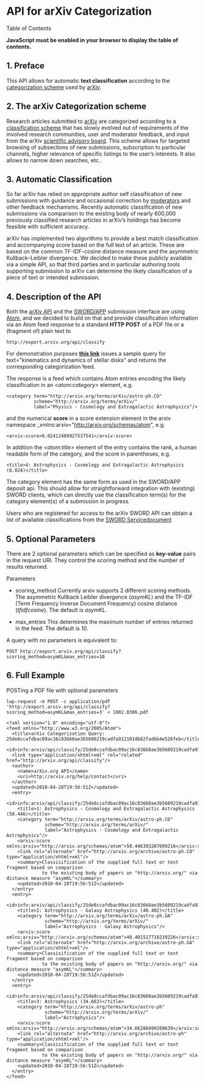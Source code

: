 <div id="myheader">

# API for arXiv Categorization

<div id="toc">

<div id="toctitle">

Table of Contents

</div>

**JavaScript must be enabled in your browser to display the table of
contents.**

</div>

</div>

<div id="preamble">

<div class="sectionbody">

</div>

</div>

## 1\. Preface

<div class="sectionbody">

<div class="paragraph">

This API allows for automatic **text classification** according to the
[categorization scheme](http://arxiv.org/help/prep#subj) used by
[arXiv](http://arxiv.org/).

</div>

</div>

## 2\. The arXiv Categorization scheme

<div class="sectionbody">

<div class="paragraph">

Research articles submitted to [arXiv](http://arxiv.org/) are
categorized according to a [classification
scheme](http://arxiv.org/help/prep#subj) that has slowly evolved out of
requirements of the involved research communities, user and moderator
feedback, and input from the arXiv [scientific advisory
board](http://arxiv.org/help/scientific_ad_board). This scheme allows
for targeted browsing of subsections of new submissions, subscription to
particular channels, higher relevance of specific listings to the user’s
interests. It also allows to narrow down searches, etc..

</div>

</div>

## 3\. Automatic Classification

<div class="sectionbody">

<div class="paragraph">

So far arXiv has relied on appropriate author self classification of new
submissions with guidance and occasional correction by
[moderators](http://arxiv.org/help/moderation) and other feedback
mechanisms. Recently automatic classification of new submissions via
comparison to the existing body of nearly 600,000 previously classified
research articles in arXiv’s holdings has become feasible with
sufficient accuracy.

</div>

<div class="paragraph">

arXiv has implemented two algorithms to provide a best match
classification and accompanying score based on the full text of an
article. These are based on the common TF-IDF-cosine distance measure
and the asymmetric Kullback–Leibler divergence. We decided to make these
publicly available via a simple API, so that third parties and in
particular authoring tools supporting submission to arXiv can determine
the likely classification of a piece of text or intended submission.

</div>

</div>

## 4\. Description of the API

<div class="sectionbody">

<div class="paragraph">

Both the [arXiv API](http://arxiv.org/help/api/index) and the
[SWORD/APP](http://arxiv.org/help/submit_sword) submission interface are
using [Atom](http://tools.ietf.org/html/rfc4287), and we decided to
build on that and provide classification information via an Atom feed
response to a standard **HTTP POST** of a PDF file or a (fragment of)
plain text to

</div>

<div class="listingblock">

<div class="content">

    http://export.arxiv.org/api/classify

</div>

</div>

<div class="paragraph">

For demonstration purposes [**this
link**](http://export.arxiv.org/api/classify?text=kinematics%20and%20dynamics%20of%20stellar%20disks)
issues a sample query for text="kinematics and dynamics of stellar
disks" and returns the corresponding categorization feed.

</div>

<div class="paragraph">

The response is a feed which contains Atom entries encoding the likely
classification in an *\<atom:category\>* element, e.g.

</div>

<div class="listingblock">

<div class="content">

    <category term="http://arxiv.org/terms/arXiv/astro-ph.CO"
              scheme="http://arxiv.org/terms/arXiv/"
              label="Physics - Cosmology and Extragalactic Astrophysics"/>

</div>

</div>

<div class="paragraph">

and the numerical **score** in a score extension element in the arxiv
namespace \_xmlns:arxiv="http://arxiv.org/schemas/atom", e.g.

</div>

<div class="listingblock">

<div class="content">

    <arxiv:score>0.02412488927537541</arxiv:score>

</div>

</div>

<div class="paragraph">

In addition the *\<atom:title\>* element of the entry contains the rank,
a human readable form of the category, and the score in parentheses,
e.g.

</div>

<div class="listingblock">

<div class="content">

    <title>4: Astrophysics - Cosmology and Extragalactic Astrophysics (0.024)</title>

</div>

</div>

<div class="paragraph">

The category element has the same form as used in the SWORD/APP deposit
api. This should allow for straightforward integration with (existing)
SWORD clients, which can directly use the classification term(s) for the
category element(s) of a submission in progress.

</div>

<div class="paragraph">

Users who are registered for access to the arXiv SWORD API can obtain a
list of available classifications from the [SWORD
Servicedocument](https://arxiv.org/sword-app/servicedocument)

</div>

</div>

## 5\. Optional Parameters

<div class="sectionbody">

<div class="paragraph">

There are 2 optional parameters which can be specified as **key-value**
pairs in the request URI. They control the scoring method and the number
of results returned.

</div>

<div class="ulist">

<div class="title">

Parameters

</div>

  - scoring\_method Currently arxiv supports 2 different scoring
    methods. The asymmetric Kullback Leibler divergence (*asymKL*) and
    the TF-IDF (Term Frequency Inverse Document Frequency) cosine
    distance (*tfidfcosine*). The default is *asymKL*.

  - max\_entries This determines the maximum number of entries returned
    in the feed. The default is *10*.

</div>

<div class="paragraph">

A query with no parameters is equivalent
    to:

</div>

<div class="listingblock">

<div class="content">

    POST http://export.arxiv.org/api/classify?scoring_method=asymKL&max_entries=10

</div>

</div>

</div>

## 6\. Full Example

<div class="sectionbody">

<div class="paragraph">

POSTing a PDF file with optional
    parameters

</div>

<div class="listingblock">

<div class="content">

    lwp-request -m POST -c application/pdf  'http://export.arxiv.org/api/classify?scoring_method=asymKL&max_entries=3' < 1002.0386.pdf

</div>

</div>

<div class="listingblock">

<div class="content">

    <?xml version="1.0" encoding="utf-8"?>
    <feed xmlns="http://www.w3.org/2005/Atom">
      <title>arXiv Categorization Query: 25de8ccafdbac09ac16c83660ae3b5609219cadfa912101db82fad6b4e526feb</title>
      <id>info:arxiv/api/classify/25de8ccafdbac09ac16c83660ae3b5609219cadfa912101db82fad6b4e526feb</id>
      <link type="application/xhtml+xml" rel="related" href="http://arxiv.org/api/classify"/>
      <author>
        <name>arXiv.org API</name>
        <uri>http://arxiv.org/help/contact</uri>
      </author>
      <updated>2010-04-28T19:56:51Z</updated>
      <entry>
        <id>info:arxiv/api/classify/25de8ccafdbac09ac16c83660ae3b5609219cadfa912101db82fad6b4e526feb/1</id>
        <title>1: Astrophysics - Cosmology and Extragalactic Astrophysics (50.446)</title>
        <category term="http://arxiv.org/terms/arXiv/astro-ph.CO"
                  scheme="http://arxiv.org/terms/arXiv/"
                  label="Astrophysics - Cosmology and Extragalactic Astrophysics"/>
        <arxiv:score xmlns:arxiv="http://arxiv.org/schemas/atom">50.446393287699216</arxiv:score>
        <link rel="alternate" href="http://arxiv.org/archive/astro-ph.CO" type="application/xhtml+xml"/>
        <summary>Classisification of the supplied full text or text fragment based on comparison
                 to the existing body of papers on "http://arxiv.org/" via distance measure "asymKL"</summary>
        <updated>2010-04-28T19:56:51Z</updated>
      </entry>
      <entry>
        <id>info:arxiv/api/classify/25de8ccafdbac09ac16c83660ae3b5609219cadfa912101db82fad6b4e526feb/2</id>
        <title>2: Astrophysics - Galaxy Astrophysics (40.402)</title>
        <category term="http://arxiv.org/terms/arXiv/astro-ph.GA"
                  scheme="http://arxiv.org/terms/arXiv/"
                  label="Astrophysics - Galaxy Astrophysics"/>
        <arxiv:score xmlns:arxiv="http://arxiv.org/schemas/atom">40.401517718239226</arxiv:score>
        <link rel="alternate" href="http://arxiv.org/archive/astro-ph.GA" type="application/xhtml+xml"/>
        <summary>Classisification of the supplied full text or text fragment based on comparison
                 to the existing body of papers on "http://arxiv.org/" via distance measure "asymKL"</summary>
        <updated>2010-04-28T19:56:51Z</updated>
      </entry>
      <entry>
        <id>info:arxiv/api/classify/25de8ccafdbac09ac16c83660ae3b5609219cadfa912101db82fad6b4e526feb/3</id>
        <title>3: Astrophysics (34.663)</title>
        <category term="http://arxiv.org/terms/arXiv/astro-ph"
                  scheme="http://arxiv.org/terms/arXiv/"
                  label="Astrophysics"/>
        <arxiv:score xmlns:arxiv="http://arxiv.org/schemas/atom">34.66288499269639</arxiv:score>
        <link rel="alternate" href="http://arxiv.org/archive/astro-ph" type="application/xhtml+xml"/>
        <summary>Classisification of the supplied full text or text fragment based on comparison
                 to the existing body of papers on "http://arxiv.org/" via distance measure "asymKL"</summary>
        <updated>2010-04-28T19:56:51Z</updated>
      </entry>
    </feed>

</div>

</div>

</div>
